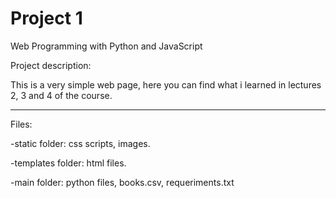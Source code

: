# Project 1

Web Programming with Python and JavaScript

Project description:

This is a very simple web page, here you can find what i learned in lectures 2, 3 and 4 of the course.

-----------------------------------------------------------------------------------------------------------------------
Files:

-static folder: css scripts, images.

-templates folder: html files.

-main folder: python files, books.csv, requeriments.txt
